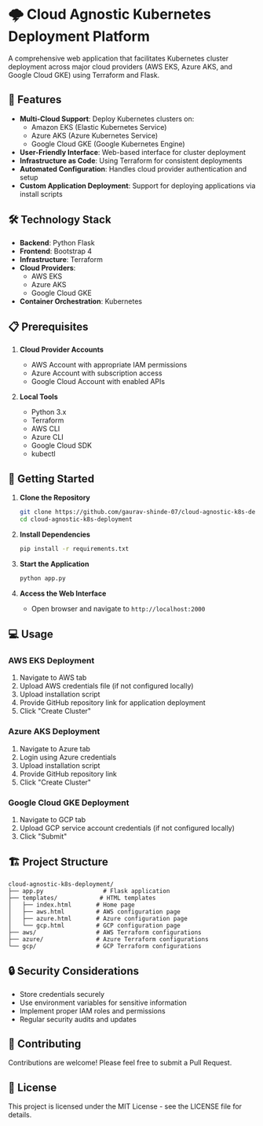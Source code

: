 # 🌩️ Cloud Agnostic Kubernetes Deployment Platform

A comprehensive web application that facilitates Kubernetes cluster deployment across major cloud providers (AWS EKS, Azure AKS, and Google Cloud GKE) using Terraform and Flask.

## 🎯 Features

- **Multi-Cloud Support**: Deploy Kubernetes clusters on:
  - Amazon EKS (Elastic Kubernetes Service)
  - Azure AKS (Azure Kubernetes Service)
  - Google Cloud GKE (Google Kubernetes Engine)
- **User-Friendly Interface**: Web-based interface for cluster deployment
- **Infrastructure as Code**: Using Terraform for consistent deployments
- **Automated Configuration**: Handles cloud provider authentication and setup
- **Custom Application Deployment**: Support for deploying applications via install scripts

## 🛠️ Technology Stack

- **Backend**: Python Flask
- **Frontend**: Bootstrap 4
- **Infrastructure**: Terraform
- **Cloud Providers**: 
  - AWS EKS
  - Azure AKS
  - Google Cloud GKE
- **Container Orchestration**: Kubernetes

## 📋 Prerequisites

1. **Cloud Provider Accounts**
   - AWS Account with appropriate IAM permissions
   - Azure Account with subscription access
   - Google Cloud Account with enabled APIs

2. **Local Tools**
   - Python 3.x
   - Terraform
   - AWS CLI
   - Azure CLI
   - Google Cloud SDK
   - kubectl

## 🚀 Getting Started

1. **Clone the Repository**
   ```bash
   git clone https://github.com/gaurav-shinde-07/cloud-agnostic-k8s-deployment.git
   cd cloud-agnostic-k8s-deployment
   ```

2. **Install Dependencies**
   ```bash
   pip install -r requirements.txt
   ```

3. **Start the Application**
   ```bash
   python app.py
   ```

4. **Access the Web Interface**
   - Open browser and navigate to `http://localhost:2000`

## 💻 Usage

### AWS EKS Deployment
1. Navigate to AWS tab
2. Upload AWS credentials file (if not configured locally)
3. Upload installation script
4. Provide GitHub repository link for application deployment
5. Click "Create Cluster"

### Azure AKS Deployment
1. Navigate to Azure tab
2. Login using Azure credentials
3. Upload installation script
4. Provide GitHub repository link
5. Click "Create Cluster"

### Google Cloud GKE Deployment
1. Navigate to GCP tab
2. Upload GCP service account credentials (if not configured locally)
3. Click "Submit"

## 🏗️ Project Structure

```
cloud-agnostic-k8s-deployment/
├── app.py                 # Flask application
├── templates/            # HTML templates
│   ├── index.html       # Home page
│   ├── aws.html         # AWS configuration page
│   ├── azure.html       # Azure configuration page
│   └── gcp.html         # GCP configuration page
├── aws/                 # AWS Terraform configurations
├── azure/               # Azure Terraform configurations
└── gcp/                 # GCP Terraform configurations
```

## 🔒 Security Considerations

- Store credentials securely
- Use environment variables for sensitive information
- Implement proper IAM roles and permissions
- Regular security audits and updates

## 🤝 Contributing

Contributions are welcome! Please feel free to submit a Pull Request.

## 📝 License

This project is licensed under the MIT License - see the LICENSE file for details.
